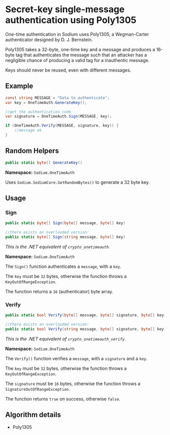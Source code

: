 # Secret-key single-message authentication using Poly1305

One-time authentication in Sodium uses Poly1305, a Wegman-Carter authenticator designed by D. J. Bernstein.

Poly1305 takes a 32-byte, one-time key and a message and produces a 16-byte tag that authenticates the message such that an attacker has a negligible chance of producing a valid tag for a inauthentic message.

Keys should never be reused, even with different messages.

## Example

```csharp
const string MESSAGE = "Data to authenticate";
var key = OneTimeAuth.GenerateKey();

//get the authentication code
var signature = OneTimeAuth.Sign(MESSAGE, key);

if (OneTimeAuth.Verify(MESSAGE, signature, key)) {
	//message ok
}
```

## Random Helpers

```csharp
public static byte[] GenerateKey()
```
**Namespace:** `Sodium.OneTimeAuth`

Uses `Sodium.SodiumCore.GetRandomBytes()` to generate a 32 byte key.


## Usage

### Sign

```csharp
public static byte[] Sign(byte[] message, byte[] key)

//there exists an overloaded version:
public static byte[] Sign(string message, byte[] key)
```
*This is the .NET equivalent of `crypto_onetimeauth`.*

**Namespace:** `Sodium.OneTimeAuth`

The `Sign()` function authenticates a `message`, with a `key`.

The `key` must be `32` bytes, otherwise the function throws a `KeyOutOfRangeException`.

The function returns a `16` (authenticator) byte array.

### Verify

```csharp
public static bool Verify(byte[] message, byte[] signature, byte[] key)

//there exists an overloaded version:
public static bool Verify(string message, byte[] signature, byte[] key)
```
*This is the .NET equivalent of `crypto_onetimeauth_verify`.*

**Namespace:** `Sodium.OneTimeAuth`

The `Verify()` function verifies a `message`, with a `signature` and a `key`.

The `key` must be `32` bytes, otherwise the function throws a `KeyOutOfRangeException`.

The `signature` must be `16` bytes, otherwise the function throws a `SignatureOutOfRangeException`.

The function returns `true` on success, otherwise `false`.

## Algorithm details

- Poly1305

